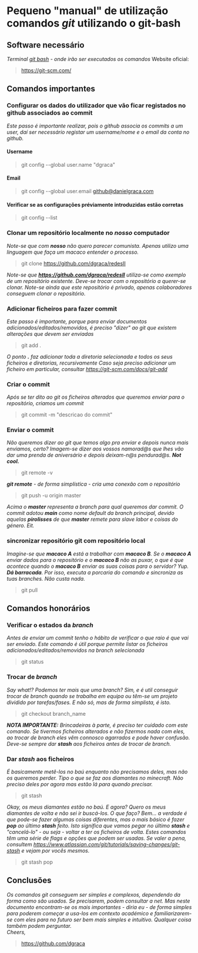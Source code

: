 # Pequeno "manual" de utilização comandos <i>git</i> utilizando o git-bash

## Software necessário
<i>Terminal <u>git bash</u> - onde irão ser executados os comandos</i>
Website oficial:
> https://git-scm.com/

## Comandos importantes
### Configurar os dados do utilizador que vão ficar registados no github associados ao commit
<i>Este passo é importante realizar, pois o github associa os commits a um user, daí ser necessário registar um username/nome e o email da conta no github.</i>
#### Username
> git config --global user.name "dgraca"
#### Email
> git config --global user.email github@danielgraca.com

#### Verificar se as configurações préviamente introduzidas estão corretas
> git config --list

 ### Clonar um repositório localmente no <i>nosso</i> computador
 <i>Note-se que com <b>nosso</b> não quero parecer comunista. Apenas utilizo uma linguagem que faça um macaco entender o processo.</i>
> git clone https://github.com/dgraca/redesII

<i>Note-se que <b>https://github.com/dgraca/redesII</b> utiliza-se como exemplo de um repositório existente. Deve-se trocar com o repositório a querer-se clonar. Note-se ainda que este repositório é privado, apenas colaboradores conseguem clonar o repositório.</i>

### Adicionar ficheiros para fazer commit
<i>Este passo é importante, porque para enviar documentos adicionados/editados/removidos, é preciso "dizer" ao git que existem alterações que devem ser enviadas</i>
> git add .

<i>O ponto <b>.</b> faz adicionar toda a diretoria selecionada e todos os seus ficheiros e diretorias, recursivamente</i>
<i>Caso seja preciso adicionar um ficheiro em particular, consultar https://git-scm.com/docs/git-add</i>


### Criar o commit
<i>Após se ter dito ao git os ficheiros alterados que queremos enviar para o repositório, criamos um commit</i>
> git commit -m "descricao do commit"

### Enviar o commit
<i>Não queremos dizer ao git que temos algo pra enviar e depois nunca mais enviamos, certo? Imagem-se dizer aos vossos namorad@s que lhes vão dar uma prenda de aniversário e depois deixam-n@s pendurad@s. <b>Not cool.</b></i>

> git remote -v

<i><b>git remote</b> - de forma simplística - cria uma conexão com o repositório</i>

> git push -u origin master

<i>Acima o <b>master</b> representa a branch para qual queremos dar commit. O commit adotou <b>main</b> como nome default da branch principal, devido aquelas <b>pirolisses</b> de que <b>master</b> remete para slave labor e coisas do género. Eit.</i>


### sincronizar repositório git com repositório local
<i>Imagine-se que <b>macaco A</b> está a trabalhar com <b>macaco B</b>. Se o <b>macaco A</b> enviar dados para o repositório e o  <b>macaco B</b> não as puxar, o que é que acontece quando o <b>macaco B</b> enviar as suas coisas para o servidor? Yup. <b>Dá barracada</b>. Por isso, executa a porcaria do comando e sincroniza as tuas branches. Não custa nada.</i>
> git pull

## Comandos honorários
### Verificar o estados da <i>branch</i>
<i>Antes de enviar um commit tenho o hábito de verificar o que raio é que vai ser enviado. Este comando é útil porque permite listar os ficheiros adicionados/editados/removidos na branch selecionada</i>
> git status

### Trocar de <i>branch</i>
<i>Say what!? Podemos ter mais que uma branch? Sim, e é util conseguir trocar de branch quando se trabalha em equipa ou têm-se um projeto dividido por tarefas/fases. E não só, mas de forma simplista, é isto.</i>
> git checkout branch_name

<i><b>NOTA IMPORTANTE:</b> Brincadeiras à parte, é preciso ter cuidado com este comando. Se tivermos ficheiros alterados e não fizermos nada com eles, ao trocar de branch eles vêm connosco agarrados e pode haver confusão. Deve-se sempre dar <b>stash</b> aos ficheiros antes de trocar de branch.</i>

### Dar <i>stash</i> aos ficheiros
<i>É basicamente metê-los no baú enquanto não precisamos deles, mas não os queremos perder. Tipo o que se faz aos diamantes no minecraft. Não preciso deles por agora mas estão lá para quando precisar.</i>
> git stash
 
<i>Okay, os meus diamantes estão no baú. E agora? Quero os meus diamantes de volta e não sei ir buscá-los. O que faço? Bem... a verdade é que pode-se fazer algumas coisas diferentes, mas o mais básico é fazer <b>pop</b> ao último <b>stash</b> feito. Isto significa que vamos pegar no último <b>stash</b> e "cancelá-lo" - ou seja - voltar a ter os ficheiros de volta. Estes comandos têm uma série de flags e opções que podem ser usadas. Se valer a pena, consultem https://www.atlassian.com/git/tutorials/saving-changes/git-stash e vejam por vocês mesmos.</i>
> git stash pop

## Conclusões
<i>Os comandos git conseguem ser simples e complexos, dependendo da forma como são usados. Se precisarem, podem consultar a net. Mas neste documento encontram-se os mais importantes - diria eu - de forma simples para poderem começar a usa-los em contexto académico e familiarizarem-se com eles para no futuro ser bem mais simples e intuitivo. Qualquer coisa também podem perguntar. <br />Cheers,</i>

> https://github.com/dgraca
